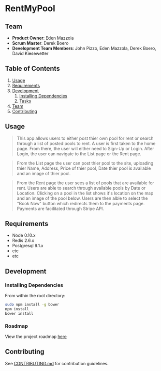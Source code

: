 # RentMyPool

## Team

  - __Product Owner__: Eden Mazzola
  - __Scrum Master__: Derek Boero
  - __Development Team Members__: 
    John Pizzo,
    Eden Mazzola,
    Derek Boero,
    David Kiesewetter

## Table of Contents

1. [Usage](#Usage)
1. [Requirements](#requirements)
1. [Development](#development)
    1. [Installing Dependencies](#installing-dependencies)
    1. [Tasks](#tasks)
1. [Team](#team)
1. [Contributing](#contributing)

## Usage

> This app allows users to either post thier own pool for rent or search through a list of posted pools to rent. A user is first taken to the home page. From there, the user will either need to Sign-Up or Login. After Login, the user can navigate to the List page or the Rent page. 

> From the List page the user can post thier pool to the site, uploading thier Name, Address, Price of thier pool, Date thier pool is available and an image of thier pool. 

> From the Rent page the user sees a list of pools that are available for rent. Users are able to search through available pools by Date or Location. Clicking on a pool in the list shows it's location on the map and an image of the pool below. Users are then alble to select the "Book Now" button which redirects them to the payments page. Payments are facilitated through Stripe API. 


## Requirements

- Node 0.10.x
- Redis 2.6.x
- Postgresql 9.1.x
- etc
- etc

## Development

### Installing Dependencies

From within the root directory:

```sh
sudo npm install -g bower
npm install
bower install
```

### Roadmap

View the project roadmap [here](LINK_TO_PROJECT_ISSUES)


## Contributing

See [CONTRIBUTING.md](CONTRIBUTING.md) for contribution guidelines.
